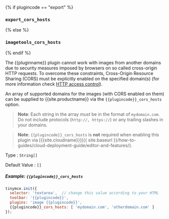 {% if plugincode == "export" %}
### `export_cors_hosts`
{% else %}
### `imagetools_cors_hosts`
{% endif %}

The {{pluginname}} plugin cannot work with images from another domains due to security measures imposed by browsers on so called cross-origin HTTP requests. To overcome these constraints, Cross-Origin Resource Sharing (CORS) must be explicitly enabled on the specified domain(s) (for more information check [HTTP access control](https://developer.mozilla.org/en-US/docs/Web/HTTP/Access_control_CORS)).

An array of supported domains for the images (with CORS enabled on them) can be supplied to {{site.productname}} via the `{{plugincode}}_cors_hosts` option.

> **Note**: Each string in the array *must* be in the format of `mydomain.com`. Do not include protocols (`http://, https://`) or any trailing slashes in your domains.

> **Note**: `{{plugincode}}_cors_hosts` is **not** required when enabling this plugin via [{{site.cloudname}}]({{ site.baseurl }}/how-to-guides/cloud-deployment-guide/editor-and-features/).

Type
: `String[]`

Default Value
: `[]`

##### Example: `{{plugincode}}_cors_hosts`

```js
tinymce.init({
  selector: 'textarea',  // change this value according to your HTML
  toolbar: '{{plugincode}}',
  plugins: 'image {{plugincode}}',
  {{plugincode}}_cors_hosts: [ 'mydomain.com', 'otherdomain.com' ]
});
```